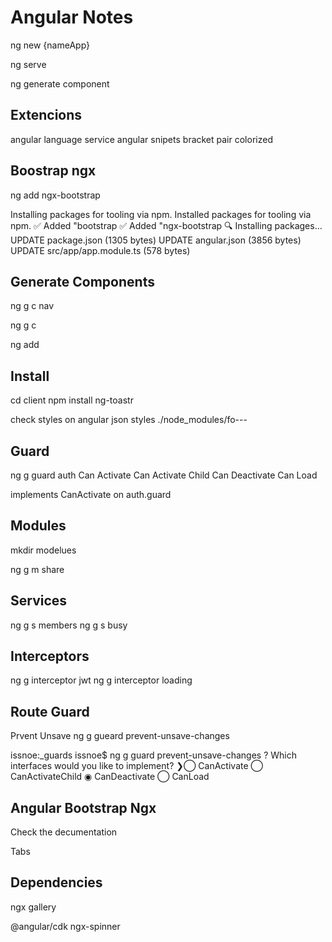 # Angular Notes

ng new {nameApp}

ng serve

ng generate component

## Extencions

angular language service
angular snipets
bracket pair colorized

## Boostrap ngx

ng add ngx-bootstrap

Installing packages for tooling via npm.
Installed packages for tooling via npm.
✅️ Added "bootstrap
✅️ Added "ngx-bootstrap
🔍 Installing packages...
UPDATE package.json (1305 bytes)
UPDATE angular.json (3856 bytes)
UPDATE src/app/app.module.ts (578 bytes)

## Generate Components

ng g c nav

ng g c

ng add

## Install

cd client
npm install ng-toastr

check styles
on angular json
styles
./node_modules/fo---

## Guard

ng g guard auth
Can Activate
Can Activate Child
Can Deactivate
Can Load

implements CanActivate
on auth.guard

## Modules

mkdir modelues

ng g m share

## Services

ng g s members
ng g s busy

## Interceptors

ng g interceptor jwt
ng g interceptor loading

## Route Guard

Prvent Unsave
ng g gueard prevent-unsave-changes

issnoe:\_guards issnoe\$ ng g guard prevent-unsave-changes
? Which interfaces would you like to implement?
❯◯ CanActivate
◯ CanActivateChild
◉ CanDeactivate
◯ CanLoad

## Angular Bootstrap Ngx

Check the decumentation

Tabs

## Dependencies

ngx gallery

@angular/cdk
ngx-spinner
